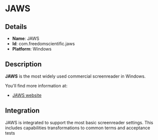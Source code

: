 # JAWS

## Details

* __Name__: JAWS
* __Id__: com.freedomscientific.jaws
* __Platform__: Windows

## Description
__JAWS__ is the most widely used commercial screenreader in Windows. 

You'll find more information at:

  * [JAWS website](http://www.freedomscientific.com/Products/Blindness/JAWS)

## Integration
JAWS is integrated to support the most basic screenreader settings. This includes capabilities transformations to common terms and acceptance tests